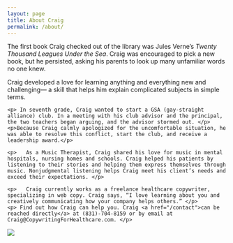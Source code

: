 ```yaml
---
layout: page
title: About Craig
permalink: /about/
---
```


<main>

<!-- <h2>Getting to Know Craig</h2> -->

<div class="row">

  <div class="col-md-6">
    <p>The first book Craig checked out of the library was Jules Verne’s <em>Twenty Thousand Leagues Under the Sea</em>. Craig was encouraged to pick a new book, but he persisted, asking his parents to look up many unfamiliar words no one knew. </p>
    <p>Craig developed a love for learning anything and everything new and challenging— a skill that helps him explain complicated subjects in simple terms. </p>

    <p> In seventh grade, Craig wanted to start a GSA (gay-straight alliance) club. In a meeting with his club advisor and the principal, the two teachers began arguing, and the advisor stormed out. </p>
    <p>Because Craig calmly apologized for the uncomfortable situation, he was able to resolve this conflict, start the club, and receive a leadership award.</p>

    <p>   As a Music Therapist, Craig shared his love for music in mental hospitals, nursing homes and schools. Craig helped his patients by listening to their stories and helping them express themselves through music. Nonjudgmental listening helps Craig meet his client’s needs and exceed their expectations. </p>

    <p>   Craig currently works as a freelance healthcare copywriter, specializing in web copy. Craig says, “I love learning about you and creatively communicating how your company helps others.” </p>
    <p> Find out how Craig can help you. Craig <a href="/contact">can be reached directly</a> at (831)-704-8159 or by email at Craig@CopywritingForHealthcare.com. </p>
  </div>

  <div class="col-md-6"> 
    <img src="/craig-headshot.jpg"> 
  </div>
</div>

</main>